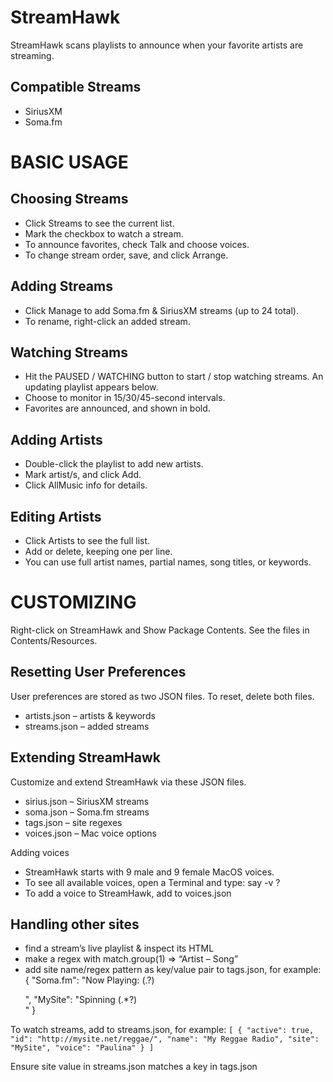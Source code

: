 StreamHawk
==========

StreamHawk scans playlists to announce when your favorite artists are streaming.

Compatible Streams
------------------
- SiriusXM
- Soma.fm

BASIC USAGE
===========

Choosing Streams
----------------
- Click Streams to see the current list.
- Mark the checkbox to watch a stream.
- To announce favorites, check Talk and choose voices.
- To change stream order, save, and click Arrange.

Adding Streams
--------------
- Click Manage to add Soma.fm & SiriusXM streams (up to 24 total).
- To rename, right-click an added stream.

Watching Streams
----------------
- Hit the PAUSED / WATCHING button to start / stop watching streams. An updating playlist appears below.
- Choose to monitor in 15/30/45-second intervals.
- Favorites are announced, and shown in bold.

Adding Artists
--------------
- Double-click the playlist to add new artists. 
- Mark artist/s, and click Add.
- Click AllMusic info for details.

Editing Artists
---------------
- Click Artists to see the full list. 
- Add or delete, keeping one per line.
- You can use full artist names, partial names, song titles, or keywords.

CUSTOMIZING
===========

Right-click on StreamHawk and Show Package Contents. See the files in Contents/Resources.

Resetting User Preferences
--------------------------
User preferences are stored as two JSON files. To reset, delete both files.
- artists.json – artists & keywords
- streams.json – added streams

Extending StreamHawk
--------------------
Customize and extend StreamHawk via these JSON files.
- sirius.json – SiriusXM streams
- soma.json – Soma.fm streams
- tags.json – site regexes
- voices.json – Mac voice options

Adding voices
- StreamHawk starts with 9 male and 9 female MacOS voices.
- To see all available voices, open a Terminal and type: say -v ?
- To add a voice to StreamHawk, add to voices.json

Handling other sites
--------------------
- find a stream’s live playlist & inspect its HTML
- make a regex with match.group(1) => “Artist – Song”
- add site name/regex pattern as key/value pair to tags.json, for example:
    {
        "Soma.fm": "Now Playing: (.?)</p>",
        "MySite": "Spinning (.*?)<br>"
    }

To watch streams, add to streams.json, for example:
    `[
        {
            "active": true,
            "id": "http://mysite.net/reggae/",
            "name": "My Reggae Radio",
            "site": "MySite",
            "voice": "Paulina"
        }
    ]`

Ensure site value in streams.json matches a key in tags.json
